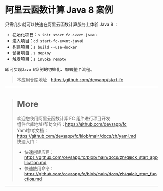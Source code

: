 # 阿里云函数计算 Java 8 案例

只需几步就可以快速在阿里云函数计算服务上体验 Java 8 ：

- 初始化项目：`s init start-fc-event-java8`
- 进入项目：`cd start-fc-event-java8`
- 构建项目：`s build --use-docker`
- 部署项目：`s deploy`
- 触发项目：`s invoke remote`

即可实现`Java 8`案例的初始化、部署整个流程。

> 本应用仓库地址：https://github.com/devsapp/start-fc

------------------------------------
> # More
> 欢迎您使用阿里云函数计算 FC 组件进行项目开发   
> 组件仓库地址/帮助文档：https://github.com/devsapp/fc   
> Yaml参考文档：https://github.com/devsapp/fc/blob/main/docs/zh/yaml.md   
> 快速入门：
>   - 快速创建应用：https://github.com/devsapp/fc/blob/main/docs/zh/quick_start_application.md
>   - 快速使用命令：https://github.com/devsapp/fc/blob/main/docs/zh/quick_start_function.md
------------------------------------

